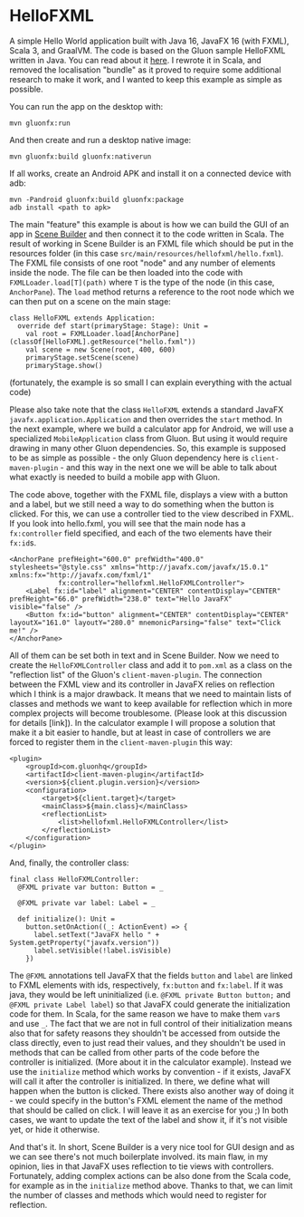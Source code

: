 
# HelloFXML

A simple Hello World application built with Java 16, JavaFX 16 (with FXML), Scala 3, and GraalVM.
The code is based on the Gluon sample HelloFXML written in Java. You can read about it [here](https://docs.gluonhq.com/client/#_hellofxml_sample).
I rewrote it in Scala, and removed the localisation "bundle" as it proved to require some additional research to make it 
work, and I wanted to keep this example as simple as possible.

You can run the app on the desktop with:

    mvn gluonfx:run

And then create and run a desktop native image:

    mvn gluonfx:build gluonfx:nativerun

If all works, create an Android APK and install it on a connected device with adb:

    mvn -Pandroid gluonfx:build gluonfx:package
    adb install <path to apk>

The main "feature" this example is about is how we can build the GUI of an app in [Scene Builder](https://gluonhq.com/products/scene-builder/) 
and then connect it to the code written in Scala. The result of working in Scene Builder is an FXML file which should be
put in the resources folder (in this case `src/main/resources/hellofxml/hello.fxml`). The FXML file consists of one root 
"node" and any number of elements inside the node. The file can be then loaded into the code with `FXMLLoader.load[T](path)` 
where `T` is the type of the node (in this case, `AnchorPane`). The `load` method returns a reference to the root node 
which we can then put on a scene on the main stage:
```
class HelloFXML extends Application:
  override def start(primaryStage: Stage): Unit =
    val root = FXMLLoader.load[AnchorPane](classOf[HelloFXML].getResource("hello.fxml"))
    val scene = new Scene(root, 400, 600)
    primaryStage.setScene(scene)
    primaryStage.show()
```
(fortunately, the example is so small I can explain everything with the actual code)

Please also take note that the class `HelloFXML` extends a standard JavaFX `javafx.application.Application` and then 
overrides the `start` method. In the next example, where we build a calculator app for Android, we will use a specialized
`MobileApplication` class from Gluon. But using it would require drawing in many other Gluon dependencies. So, this example
is supposed to be as simple as possible - the only Gluon dependency here is `client-maven-plugin` - and this way in the
next one we will be able to talk about what exactly is needed to build a mobile app with Gluon.

The code above, together with the FXML file, displays a view with a button and a label, but we still need a way to do
something when the button is clicked. For this, we can use a controller tied to the view described in FXML. If you
look into hello.fxml, you will see that the main node has a `fx:controller` field specified, and each of the two elements
have their `fx:id`s.
```
<AnchorPane prefHeight="600.0" prefWidth="400.0" stylesheets="@style.css" xmlns="http://javafx.com/javafx/15.0.1" xmlns:fx="http://javafx.com/fxml/1"
            fx:controller="hellofxml.HelloFXMLController">
    <Label fx:id="label" alignment="CENTER" contentDisplay="CENTER" prefHeight="66.0" prefWidth="238.0" text="Hello JavaFX" visible="false" />
    <Button fx:id="button" alignment="CENTER" contentDisplay="CENTER" layoutX="161.0" layoutY="280.0" mnemonicParsing="false" text="Click me!" />
</AnchorPane>
```

All of them can be set both in text and in Scene Builder. Now we need to create the `HelloFXMLController` class and add it
to `pom.xml` as a class on the "reflection list" of the Gluon's `client-maven-plugin`. The connection between the FXML view
and its controller in JavaFX relies on reflection which I think is a major drawback. It means that we need to maintain
lists of classes and methods we want to keep available for reflection which in more complex projects will become troublesome.
(Please look at this discussion for details [link]). In the calculator example I will propose a solution that make it
a bit easier to handle, but at least in case of controllers we are forced to register them in the `client-maven-plugin`
this way:
```
<plugin>
    <groupId>com.gluonhq</groupId>
    <artifactId>client-maven-plugin</artifactId>
    <version>${client.plugin.version}</version>
    <configuration>
        <target>${client.target}</target>
        <mainClass>${main.class}</mainClass>
        <reflectionList>
            <list>hellofxml.HelloFXMLController</list>
        </reflectionList>
    </configuration>
</plugin>
```

And, finally, the controller class:
```
final class HelloFXMLController:
  @FXML private var button: Button = _

  @FXML private var label: Label = _

  def initialize(): Unit =
    button.setOnAction((_: ActionEvent) => {
      label.setText("JavaFX hello " + System.getProperty("javafx.version"))
      label.setVisible(!label.isVisible)
    })
```

The `@FXML` annotations tell JavaFX that the fields `button` and `label` are linked to FXML elements with ids, respectively,
`fx:button` and `fx:label`. If it was java, they would be left uninitialized (i.e. `@FXML private Button button;` and 
`@FXML private Label label`) so that JavaFX could generate the initialization code for them. In Scala, for the same reason
we have to make them `var`s and use `_`. The fact that we are not in full control of their initialization means also that
for safety reasons they shouldn't be accessed from outside the class directly, even to just read their values, and they
shouldn't be used in methods that can be called from other parts of the code before the controller is initialized.
(More about it in the calculator example). Instead we use the `initialize` method which works by convention - if it exists,
JavaFX will call it after the controller is initialized. In there, we define what will happen when the button is clicked.
There exists also another way of doing it - we could specify in the button's FXML element the name of the method that
should be called on click. I will leave it as an exercise for you ;) In both cases, we want to update the text of the label
and show it, if it's not visible yet, or hide it otherwise.

And that's it. In short, Scene Builder is a very nice tool for GUI design and as we can see there's not much boilerplate
involved. its main flaw, in my opinion, lies in that JavaFX uses reflection to tie views with controllers. Fortunately,
adding complex actions can be also done from the Scala code, for example as in the `initialize` method above. Thanks to
that, we can limit the number of classes and methods which would need to register for reflection. 
